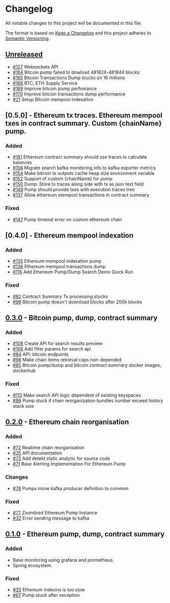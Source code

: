 # Changelog
All notable changes to this project will be documented in this file.

The format is based on [Keep a Changelog](http://keepachangelog.com/en/1.0.0/)
and this project adheres to [Semantic Versioning](http://semver.org/spec/v2.0.0.html).

## [Unreleased]
- [#127](/../../issues/127) Websockets API
- [#164](/../../issues/164) Bitcoin pump failed to dowload 481824-481844 blocks
- [#165](/../../issues/165) Bitcoin Transactions Dump stucks on 16 millions
- [#166](/../../issues/166) BTC, ETH Supply Service
- [#169](/../../issues/169) Improve bitcoin pump perfomance
- [#170](/../../issues/170) Improve bitcoin transactions dump performance
- [#21](/../../issues/21) Setup Bitcoin mempool indexation

## [0.5.0] - Ethereum tx traces. Ethereum mempool txes in contract summary. Custom {chainName} pump.
### Added
- [#161](/../../issues/161) Ethereum contract summary should use traces to calculate balances
- [#156](/../../issues/156) Migrate search kafka monitoring info to kafka exporter metrics
- [#154](/../../issues/154) Make bitcoin tx outputs cache heap size environment variable
- [#152](/../../issues/152) Support of custom {chainName} for pump
- [#150](/../../issues/150) Dump: Store tx traces along side with tx as json text field
- [#149](/../../issues/149) Pump should provide txes with execution traces tree
- [#137](/../../issues/137) Allow ethereum mempool transactions in contract summary
### Fixed
- [#147](/../../issues/147) Pump timeout error on custom ethereum chain

## [0.4.0] - Ethereum mempool indexation
### Added
- [#135](/../../issues/135) Ethereum mempool indexation pump
- [#136](/../../issues/136) Ethereum mempool transactions dump
- [#116](/../../issues/116) Add Ethereum Pump/Dump Search Demo Quick Run
### Fixed
- [#82](/../../issues/82) Contract Summary Tx processing stucks
- [#99](/../../issues/34) Bitcoin pump doesn't download blocks after 200k blocks

## [0.3.0] - Bitcoin pump, dump, contract summary
### Added
- [#108](/../../issues/108) Create API for search results preview
- [#106](/../../issues/106) Add filter params for search api
- [#84](/../../issues/84) API: bitcoin endpoints
- [#98](/../../issues/98) Make chain items retrieval caps non-depended
- [#85](/../../issues/85) Bitcoin pump/dump and bitcoin contract summary docker images, dockerhub
### Fixed
- [#113](/../../issues/113) Make search API logic dependent of existing keyspaces
- [#99](/../../issues/99) Pump stuck if chain reorganization bundles number exceed history stack size


## [0.2.0] - Ethereum chain reorganisation
### Added
- [#72](/../../issues/72) Realtime chain reorganisation
- [#35](/../../issues/35) API documentation 
- [#73](/../../issues/73) Add detekt static analytic for source code
- [#71](/../../issues/71) Base Alerting Implementation For Ethereum Pump
### Changes
- [#78](/../../issues/78) Pumps move kafka producer definition to common
### Fixed
- [#77](/../../issues/77) Zoombied Ethereum Pump Instance
- [#32](/../../issues/32) Error sending message to kafka 


## [0.1.0] - Ethereum pump, dump, contract summary
### Added
- Base monitoring using grafana and prometheus.
- Spring ecosystem.
### Fixed
- [#33](/../../issues/33) Ethereum indexins is too slow
- [#67](/../../issues/67) Pump stuck after exception


[Unreleased]: https://github.com/cybercongress/cyber-search/compare/compare/0.3.0...HEAD
[0.1.0]: https://github.com/cybercongress/cyber-search/releases/tag/0.1.0
[0.2.0]: https://github.com/cybercongress/cyber-search/releases/tag/0.2.0
[0.3.0]: https://github.com/cybercongress/cyber-search/releases/tag/0.3.0
